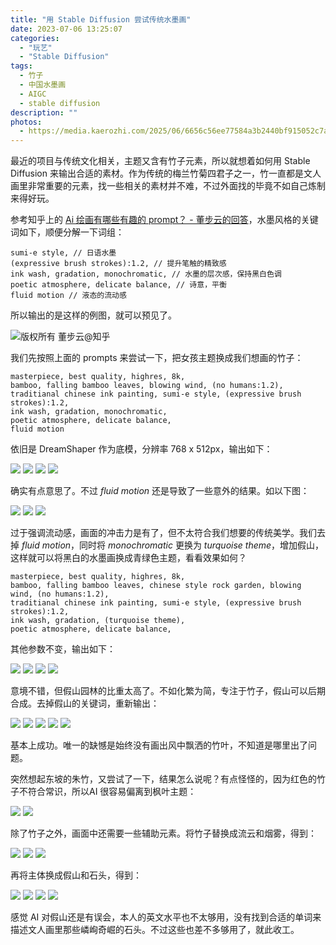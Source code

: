 ```yaml
---
title: "用 Stable Diffusion 尝试传统水墨画"
date: 2023-07-06 13:25:07
categories: 
  - "玩艺"
  - "Stable Diffusion"
tags: 
  - 竹子
  - 中国水墨画
  - AIGC
  - stable diffusion
description: ""
photos: 
  - https://media.kaerozhi.com/2025/06/6656c56ee77584a3b2440bf915052c7a.webp
---
```

最近的项目与传统文化相关，主题又含有竹子元素，所以就想着如何用 Stable Diffusion 来输出合适的素材。作为传统的梅兰竹菊四君子之一，竹一直都是文人画里非常重要的元素，找一些相关的素材并不难，不过外面找的毕竟不如自己炼制来得好玩。

参考知乎上的 [Ai 绘画有哪些有趣的 prompt？ - 董步云的回答](https://www.zhihu.com/question/589056030/answer/2979794738)，水墨风格的关键词如下，顺便分解一下词组：

~~~
sumi-e style, // 日语水墨
(expressive brush strokes):1.2, // 提升笔触的精致感
ink wash, gradation, monochromatic, // 水墨的层次感，保持黑白色调
poetic atmosphere, delicate balance, // 诗意，平衡
fluid motion // 液态的流动感
~~~

所以输出的是这样的例图，就可以预见了。

![版权所有 董步云@知乎](https://media.kaerozhi.com/2025/06/d5716ab6dd6b839fc2a57e8695fd3a53.webp)

<!-- more -->

我们先按照上面的 prompts 来尝试一下，把女孩主题换成我们想画的竹子：

~~~
masterpiece, best quality, highres, 8k, 
bamboo, falling bamboo leaves, blowing wind, (no humans:1.2), 
traditianal chinese ink painting, sumi-e style, (expressive brush strokes):1.2,
ink wash, gradation, monochromatic,
poetic atmosphere, delicate balance,
fluid motion
~~~

依旧是 DreamShaper 作为底模，分辨率 768 x 512px，输出如下：

<div class="justified-gallery">

![](https://media.kaerozhi.com/2025/06/67893492b0d13d80ff79e8a70ff034bf.webp)
![](https://media.kaerozhi.com/2025/06/610e6c091d205d697cecf34f821254bb.webp)
![](https://media.kaerozhi.com/2025/06/48a31b237238e8512504fffb818ecbd8.webp)
![](https://media.kaerozhi.com/2025/06/2fb0993b8bafe5c6611bb90f54ac0b5e.webp)

</div>

确实有点意思了。不过 *fluid motion* 还是导致了一些意外的结果。如以下图：

<div class="justified-gallery">

![](https://media.kaerozhi.com/2025/06/af0f01506b6bb1b1e8f15d18a214c1cb.webp)
![](https://media.kaerozhi.com/2025/06/95f0905ff8d0a85a12ea196cc03500c0.webp)
![](https://media.kaerozhi.com/2025/06/ec3a43479915544a91a5560f37777d90.webp)

</div>

过于强调流动感，画面的冲击力是有了，但不太符合我们想要的传统美学。我们去掉 *fluid motion*，同时将 *monochromatic* 更换为 *turquoise theme*，增加假山，这样就可以将黑白的水墨画换成青绿色主题，看看效果如何？

~~~
masterpiece, best quality, highres, 8k, 
bamboo, falling bamboo leaves, chinese style rock garden, blowing wind, (no humans:1.2), 
traditianal chinese ink painting, sumi-e style, (expressive brush strokes):1.2,
ink wash, gradation, (turquoise theme),
poetic atmosphere, delicate balance,
~~~

其他参数不变，输出如下：

<div class="justified-gallery">

![](https://media.kaerozhi.com/2025/06/a67b8ca0ff6d6efc36e0549f0a6fef0d.webp)
![](https://media.kaerozhi.com/2025/06/fa2186fbd7931b7569fd7c86419b5b7c.webp)
![](https://media.kaerozhi.com/2025/06/8eac9b134df7515b4fff8fd1a6c15d8b.webp)
![](https://media.kaerozhi.com/2025/06/2d20655dcc41dff3fe8d19d5288ea205.webp)

</div>

意境不错，但假山园林的比重太高了。不如化繁为简，专注于竹子，假山可以后期合成。去掉假山的关键词，重新输出：

<div class="justified-gallery">

![](https://media.kaerozhi.com/2025/06/6656c56ee77584a3b2440bf915052c7a.webp)
![](https://media.kaerozhi.com/2025/06/416337067998d5db2d944de4a8b540da.webp)
![](https://media.kaerozhi.com/2025/06/b6026c4ee6829394028b095b87ff7816.webp)
![](https://media.kaerozhi.com/2025/06/89015e01dc6092e6341e4629784cbb83.webp)
![](https://media.kaerozhi.com/2025/06/e82f72129b3f2afc1fd4d264f03c34b1.webp)

</div>

基本上成功。唯一的缺憾是始终没有画出风中飘洒的竹叶，不知道是哪里出了问题。

突然想起东坡的朱竹，又尝试了一下，结果怎么说呢？有点怪怪的，因为红色的竹子不符合常识，所以AI 很容易偏离到枫叶主题：

<div class="justified-gallery">

![](https://media.kaerozhi.com/2025/06/e3a5e6d17450eaf59d0abc0c5a1ef3af.webp)
![](https://media.kaerozhi.com/2025/06/b103183027ab66d0e3862f3f5f1e95f4.webp)

</div>

除了竹子之外，画面中还需要一些辅助元素。将竹子替换成流云和烟雾，得到：

<div class="justified-gallery">

![](https://media.kaerozhi.com/2025/06/1ddefff5e723e8408b41ff86421e72ce.webp)
![](https://media.kaerozhi.com/2025/06/e5bdf091441697a9499d7fcf48bcdf9f.webp)
![](https://media.kaerozhi.com/2025/06/7bb089acbc64d9717ba457c0ee46929d.webp)

</div>

再将主体换成假山和石头，得到：

<div class="justified-gallery">

![](https://media.kaerozhi.com/2025/06/946e727ee64f8855ffc2de35d0cb571f.webp)
![](https://media.kaerozhi.com/2025/06/a8ca4aefbb984e6e5a72ec90fcf8701f.webp)
![](https://media.kaerozhi.com/2025/06/9f1ccb6d3cdf8bcf2209342ebf1ee383.webp)
![](https://media.kaerozhi.com/2025/06/558489269eedcfcd0af4769e1c228408.webp)

</div>

感觉 AI 对假山还是有误会，本人的英文水平也不太够用，没有找到合适的单词来描述文人画里那些嶙峋奇崛的石头。不过这些也差不多够用了，就此收工。